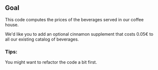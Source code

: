 ## Goal

This code computes the prices of the beverages served in our coffee house.

We'd like you to add an optional cinnamon supplement that costs 0.05€ to all our existing catalog of beverages.

### Tips:

You might want to refactor the code a bit first.
